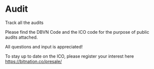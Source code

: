 # Audit
Track all the audits

Please find the DBVN Code and the ICO code for the purpose of public audits attached. 

All questions and input is appreciated! 

To stay up to date on the ICO, please register your interest here https://bitnation.co/presale/
